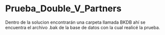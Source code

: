 # Prueba_Double_V_Partners

Dentro de la solucion encontrarán una carpeta llamada BKDB ahí se encuentra el archivo .bak de la base de datos con la  cual realicé la prueba.
